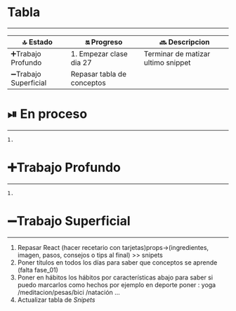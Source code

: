 
# Tabla
---

| 🔝 Estado            | 🔛 Progreso                | 🔜 Descripcion                     |
| -------------------- | -------------------------- | ---------------------------------- |
| ➕Trabajo Profundo    | 1. Empezar clase dia 27    | Terminar de matizar ultimo snippet |
| ➖Trabajo Superficial | Repasar tabla de conceptos |                                    |

#  ⏯ En proceso
---
	1. 


# ➕Trabajo Profundo
---
	1. 

# ➖Trabajo Superficial
---


1. Repasar React (hacer recetario con tarjetas)props->(ingredientes, imagen, pasos, consejos o tips al final) >> snipets
2. Poner títulos en todos los días para saber que conceptos se aprende (falta fase_01)
3. Poner en hábitos los hábitos por características abajo para saber si puedo marcarlos como hechos por ejemplo en deporte poner : yoga /meditacion/pesas/bici /natación ...
4. Actualizar tabla de *Snipets*
